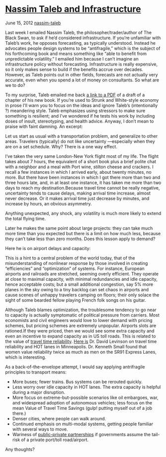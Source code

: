 # [Nassim Taleb and Infrastructure](/2012/06/15/nassim-taleb-and-infrastructure/)

June 15, 2012
[nassim-taleb](http://priceroads.com/2012/06/15/nassim-taleb-and-infrastructure/)

Last week I emailed Nassim Taleb, the philosopher/trader/author of The Black Swan, to ask if he’d considered infrastructure. If you’re unfamiliar with Taleb’s work, he opposes forecasting, as typically understood. Instead he advocates people design systems to be “antifragile,” which is the subject of his forthcoming book and means something like “able to benefit from unpredictable volatility.” I emailed him because I can’t imagine an infrastructure policy without forecasting. Infrastructure is really expensive, so it only makes sense to build if the benefits accrue over decades. However, as Taleb points out in other fields, forecasts are not actually very accurate, even when you spend a lot of money on consultants. So what are we to do?

To my surprise, Taleb emailed me back [a link to a PDF](http://www.fooledbyrandomness.com/pebbles.pdf) of a draft of a chapter of his new book. If you’re used to Strunk and White-style economy in prose I’ll warn you to focus on the ideas and ignore Taleb’s (intentionally ?) meandering style. Taleb emphasizes using stressors to make sure something is resilient; and I’ve wondered if he tests his work by including doses of insult, stereotyping, and health advice. Anyway, I don’t mean to praise with faint damning. An excerpt:

Let us start as usual with a transportation problem, and generalize to other areas. Travelers (typically) do not like uncertainty —especially when they are on a set schedule. Why? There is a one way effect.

I’ve taken the very same London-New York flight most of my life. The flight takes about 7 hours, the equivalent of a short book plus a brief polite chat with a neighbor and a meal with Port wine, stilton cheese and crackers. I recall a few instances in which I arrived early, about twenty minutes, no more. But there have been instances in which I got there more than two and three hours late, and, in at least one instance, it has taken me more than two days to reach my destination.Because travel time cannot be really negative, uncertainty tends to cause delays, making arrival time increase, almost never decrease. Or it makes arrival time just decrease by minutes, and increase by hours, an obvious asymmetry.

Anything unexpected, any shock, any volatility is much more likely to extend the total flying time.

Later he makes the same point about large projects: they can take much more time than you expected but there is a limit on how much less, because they can’t take less than zero months. Does this lesson apply to demand?

Here he is on airport delays and capacity:

This is a hint to a central problem of the world today, that of the misunderstanding of nonlinear response by those involved in creating “efficiencies” and “optimization” of systems. For instance, European airports and railroads are stretched, seeming overly efficient. They operate at close to maximal capacity, with minimal redundancies and idle capacity, hence acceptable costs; but a small additional congestion, say 5% more planes in the sky owing to a tiny backlog can set chaos in airports and cause scenes of unhappy travelers camping on floors; their only solace the sight of some bearded fellow playing French folk songs on his guitar.

Although Taleb blames optimization, the troublesome tendency to go near to capacity is actually symptomatic of political pressure from carriers. Most economists and civil engineers would love to lower demand with pricing schemes, but pricing schemes are extremely unpopular. Airports slots are rationed.If they were priced, then we would see some extra capacity and even an incentive to expand capacity as in US toll roads. This is related to the value of [travel time reliability](http://bca.transportationeconomics.org/benefits/travel-time-reliability). [Here is](http://papers.ssrn.com/sol3/papers.cfm?abstract_id=1736328) Dr. David Levinson on travel time reliability and HOT lanes in Minneapolis. Dr. Kenneth Small found that women value reliability twice as much as men on the SR91 Express Lanes, which is interesting.

As a back-of-the-envelope attempt, I would say applying antrifragile principles to transport means:

*   More buses; fewer trains. Bus systems can be rerouted quickly.
*   Less worry over idle capacity in HOT lanes. The extra capacity is helpful during a major disruption.
*   More focus on extreme-but-possible scenarios like oil embargoes, war, and widespread adoption of autonomous vehicles; less focus on the mean Value of Travel Time Savings (gulp! putting myself out of a job there.)
*   Denser cities, where people can walk around.
*   Continued emphasis on multi-modal systems, getting people familiar with several ways to move.
*   Wariness of [public-private partnerships](http://www.fhwa.dot.gov/ipd/p3/index.htm) if governments assume the tail-risk of a private port/toll road/airport.

Any thoughts?
